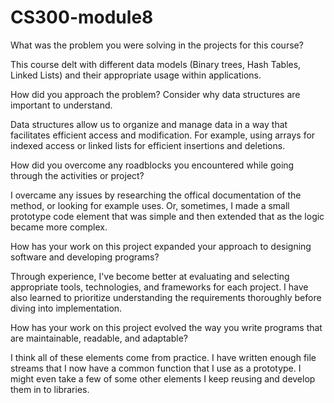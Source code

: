 # CS300-module8
What was the problem you were solving in the projects for this course?

This course delt with different data models (Binary trees, Hash Tables, Linked Lists) and their appropriate 
usage within applications. 

How did you approach the problem? Consider why data structures are important to understand.

Data structures allow us to organize and manage data in a way that facilitates efficient access and modification. For example, using arrays for indexed access or linked lists for efficient insertions and deletions.

How did you overcome any roadblocks you encountered while going through the activities or project?

I overcame any issues by researching the offical documentation of the method, or looking for example uses. Or, sometimes, 
I made a small prototype code element that was simple and then extended that as the logic became more complex.

How has your work on this project expanded your approach to designing software and developing programs?

Through experience, I've become better at evaluating and selecting appropriate tools, technologies, and frameworks for each project. I have also  learned to prioritize understanding the requirements thoroughly before diving into implementation.

How has your work on this project evolved the way you write programs that are maintainable, readable, and adaptable?

I think all of these elements come from practice. I have written enough file streams that I now have a common function 
 that I use as a prototype. I might even take a few of some other elements I keep reusing and develop them in to libraries.

